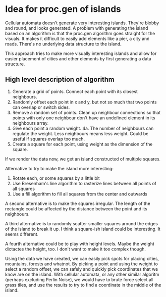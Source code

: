# Idea for proc.gen of islands
Cellular automata doesn't generate very interesting islands. They're blobby and round, and looks generated. A problem with generating the island based on an algorithm is that the proc.gen algorithm goes straight for the visuals. It makes it difficult to easily add elements like a pier, a city and roads. There's no underlying data structure to the island.

This approach tries to make more visually interesting islands and allow for easier placement of cities and other elements by first generating a data structure.

## High level description of algorithm

1. Generate a grid of points. Connect each point with its closest neighbours.
2. Randomly offset each point in x and y, but not so much that two points can overlap or switch sides.
3. Remove a random set of points. Clean up neighbour connections so that points with only one neighbour don't have an undefined element in its neighbours array.
4. Give each point a random weight.
    4a. The number of neighbours can regulate the weight. Less neighbours means less weight. Could be useful if squares overlap too much.
5. Create a square for each point, using weight as the dimension of the square.

If we render the data now, we get an island constructed of multiple squares.

Alternative to try to make the island more interesting:
1. Rotate each, or some squares by a little bit
2. Use Bresenham's line algorithm to rasterize lines between all points of all squares
3. Use a fill algorithm to fill all squares from the center and outwards

A second alternative is to make the squares irregular. The length of the rectangle could be affected by the distance between the point and its neighbours.

A third alternative is to randomly scatter smaller squares around the edges of the island to break it up. I think a square-ish island could be interesting. It seems different.

A fourth alternative could be to play with height levels. Maybe the weight dictactes the height, too. I don't want to make it too complex though.

Using the data we have created, we can easily pick spots for placing cities, mountains, forests and whatnot. By picking a point and using the weight to select a random offset, we can safely and quickly pick coordinates that we know are on the island. With cellular automata, or any other similar algoritm (perhaps excluding Perlin Noise), we would have to brute force select all grass tiles, and use the results to try to find a coordinate in the middle of the island.
